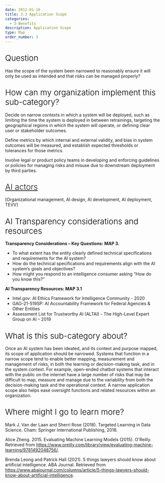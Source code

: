 ```yaml
---
date: 2012-01-16
title: 3.3 Application Scope
categories:
  - 3-Benefits
description: Application Scope
type: Map
order_number: 3
---
```


## <span style="color:black;font-weight:360;font-size:26px">Question</span>

Has the scope of the system been narrowed to reasonably ensure it will only be used as intended and that risks can be managed properly?

## <span style="color:black;font-weight:360;font-size:26px">How can my organization implement this sub-category?</span>

Decide on narrow contexts in which a system will be deployed, such as limiting the time the system is deployed in between retrainings, targeting the geographical regions in which the system will operate, or defining clear user or stakeholder outcomes.

Define metrics by which internal and external validity, and bias in system outcomes will be measured, and establish expected thresholds or tolerances for those metrics. 

Involve legal or product policy teams in developing and enforcing guidelines or policies for managing risks and misuse due to downstream deployment by third parties. 

## <span style="color:black;font-weight:360;font-size:26px">[AI actors](https://pages.nist.gov/RMF/terms.html)</span>

[Organizational management, AI design, AI development, AI deployment, TEVV]

## <span style="color:black;font-weight:360;font-size:26px">AI Transparency considerations and resources</span>

**Transparency Considerations – Key Questions: MAP 3.**
- To what extent has the entity clearly defined technical specifications and requirements for the AI system?
- How do the technical specifications and requirements align with the AI system’s goals and objectives?
- How might you respond to an intelligence consumer asking “How do you know this?”

**AI Transparency Resources: MAP 3.1**
- Intel.gov: AI Ethics Framework for Intelligence Community  - 2020
- GAO-21-519SP: AI Accountability Framework for Federal Agencies & Other Entities
- Assessment List for Trustworthy AI (ALTAI) - The High-Level Expert Group on AI – 2019

## <span style="color:black;font-weight:360;font-size:26px">What is this sub-category about?</span>

<!--more-->

Once an AI system has been ideated, and its context and purpose mapped, its scope of application should be narrowed. Systems that function in a narrow scope tend to enable better mapping, measurement and management of risks, in both the learning or decision-making task, and in the system context. For example, open-ended chatbot systems that interact with the public on the internet have a large number of risks that may be difficult to map, measure and manage due to the variability from both the decision-making task and the operational context. A narrow application scope also helps ease oversight functions and related resources within an organization.

<!--more-->

## <span style="color:black;font-weight:360;font-size:26px">Where might I go to learn more?</span>

<!--more-->

Mark J. Van der Laan and Sherri Rose (2018). Targeted Learning in Data Science. Cham: Springer International Publishing, 2018.

Alice Zheng. 2015. Evaluating Machine Learning Models (2015). O'Reilly. Retrieved from https://www.oreilly.com/library/view/evaluating-machine-learning/9781492048756/.

Brenda Leong and Patrick Hall (2021). 5 things lawyers should know about artificial intelligence. ABA Journal. Retrieved from https://www.abajournal.com/columns/article/5-things-lawyers-should-know-about-artificial-intelligence.
